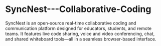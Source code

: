 # SyncNest---Collaborative-Coding
SyncNest is an open-source real-time collaborative coding and communication platform designed for educators, students, and remote teams. It features live code sharing, voice and video conferencing, chat, and shared whiteboard tools—all in a seamless browser-based interface.
